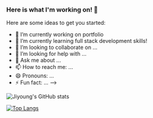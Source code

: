 ### Here is what I'm working on! 👋


Here are some ideas to get you started:

- 🔭 I’m currently working on portfolio
- 🌱 I’m currently learning full stack development skills!
- 👯 I’m looking to collaborate on ...
- 🤔 I’m looking for help with ...
- 💬 Ask me about ...
- 📫 How to reach me: ...
- 😄 Pronouns: ...
- ⚡ Fun fact: ...
-->




![Jiyoung's GitHub stats](https://github-readme-stats.vercel.app/api?username=ebbuni1023&theme=omni&show_icons=true)

[![Top Langs](https://github-readme-stats.vercel.app/api/top-langs/?username=ebbuni1023)](https://github.com/ebbuni1023/github-readme-stats)

